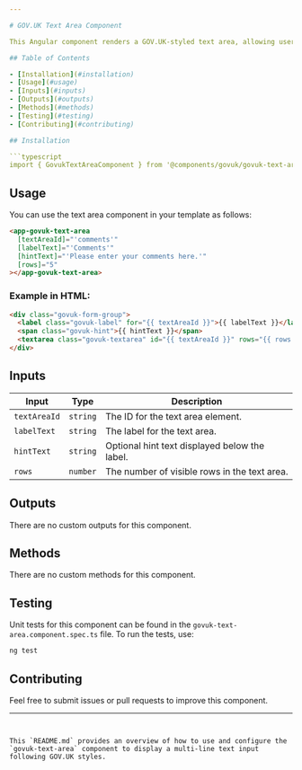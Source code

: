 ```yaml
---

# GOV.UK Text Area Component

This Angular component renders a GOV.UK-styled text area, allowing users to input multi-line text with GOV.UK styling and accessibility features.

## Table of Contents

- [Installation](#installation)
- [Usage](#usage)
- [Inputs](#inputs)
- [Outputs](#outputs)
- [Methods](#methods)
- [Testing](#testing)
- [Contributing](#contributing)

## Installation

```typescript
import { GovukTextAreaComponent } from '@components/govuk/govuk-text-area/govuk-text-area.component';
```

## Usage

You can use the text area component in your template as follows:

```html
<app-govuk-text-area
  [textAreaId]="'comments'"
  [labelText]="'Comments'"
  [hintText]="'Please enter your comments here.'"
  [rows]="5"
></app-govuk-text-area>
```

### Example in HTML:

```html
<div class="govuk-form-group">
  <label class="govuk-label" for="{{ textAreaId }}">{{ labelText }}</label>
  <span class="govuk-hint">{{ hintText }}</span>
  <textarea class="govuk-textarea" id="{{ textAreaId }}" rows="{{ rows }}"></textarea>
</div>
```

## Inputs

| Input        | Type     | Description                                   |
| ------------ | -------- | --------------------------------------------- |
| `textAreaId` | `string` | The ID for the text area element.             |
| `labelText`  | `string` | The label for the text area.                  |
| `hintText`   | `string` | Optional hint text displayed below the label. |
| `rows`       | `number` | The number of visible rows in the text area.  |

## Outputs

There are no custom outputs for this component.

## Methods

There are no custom methods for this component.

## Testing

Unit tests for this component can be found in the `govuk-text-area.component.spec.ts` file. To run the tests, use:

```bash
ng test
```

## Contributing

Feel free to submit issues or pull requests to improve this component.

---
```


This `README.md` provides an overview of how to use and configure the `govuk-text-area` component to display a multi-line text input following GOV.UK styles.
